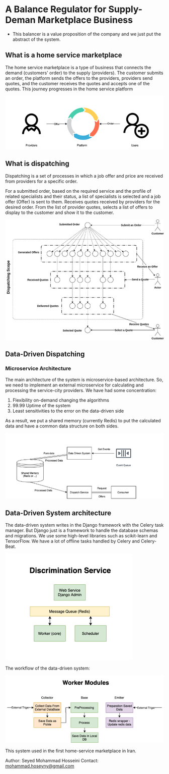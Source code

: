 
# A Balance Regulator for Supply-Deman Marketplace Business

* This balancer is a value proposition of the company and we just put the abstract of the system.

## What is a home service marketplace

The home service marketplace is a type of business that connects the demand (customers' order) to the supply (providers). The customer submits an order, the platform sends the offers to the providers, providers send quotes, and the customer receives the quotes and accepts one of the quotes. This journey progresses in the home service platform

![Dispatching](photos/MarketPlace.png "Dispatching")

## What is dispatching

Dispatching is a set of processes in which a job offer and price are received from providers for a specific order.

For a submitted order, based on the required service and the profile of related specialists and their status, a list of specialists is selected and a job offer (Offer) is sent to them.
Receives quotes received by providers for the desired order.
From the list of provider quotes, selects a list of offers to display to the customer and show it to the customer.

![Dispatching](photos/Dispatching.png "Dispatching")

## Data-Driven Dispatching

### Microservice Architecture

The main architecture of the system is microservice-based architecture. So, we need to implement an external microservice for calculating and processing the service-city providers. We have had some concentration:

1. Flexibility on-demand changing the algorithms
2. 99.99 Uptime of the system
3. Least sensitivities to the error on the data-driven side

As a result, we put a shared memory (currently Redis) to put the calculated data and have a common data structure on both sides. 

![Dispatching](photos/Dispatch_Architecture_v1.png "Dispatching")



## Data-Driven System architecture

The data-driven system writes in the Django framework with the Celery task manager. But Django just is a framework to handle the database schemas and migrations. We use some high-level libraries such as scikit-learn and TensorFlow. We have a lot of offline tasks handled by Celery and Celery-Beat.

![Dispatching](photos/Discrimination_Service.png "Dispatching")

The workflow of the data-driven system:

![Dispatching](photos/Modules.png "Dispatching")


This system used in the first home-service marketplace in Iran. 


Author: Seyed Mohammad Hosseini
Contact: mohammad.hoseyny@gmail.com
